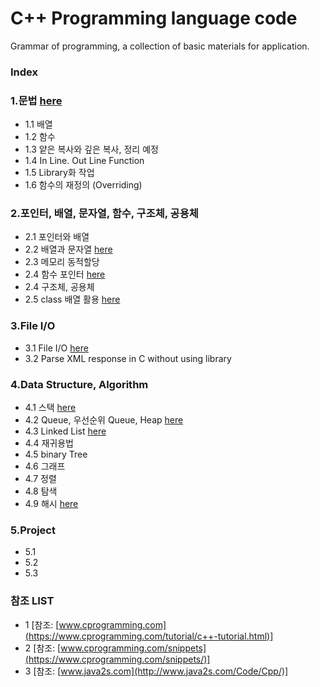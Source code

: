 # C++ Programming language code
Grammar of programming, a collection of basic materials for application.
### Index
### 1.문법 [here](https://github.com/csbyun-data/CPP-Pro/blob/main/chap01/README.md)
* 1.1 배열
* 1.2 함수
* 1.3 얕은 복사와 깊은 복사, 정리 예정
* 1.4 In Line. Out Line Function
* 1.5 Library화 작업
* 1.6 함수의 재정의 (Overriding)
  
### 2.포인터, 배열, 문자열, 함수, 구조체, 공용체 
* 2.1 포인터와 배열
* 2.2 배열과 문자열 [here](https://github.com/csbyun-data/CPP-Pro/blob/main/chap02/String/README.md)
* 2.3 메모리 동적할당
* 2.4 함수 포인터 [here](https://github.com/csbyun-data/CPP-Pro/blob/main/chap02/Function_Pointer/README.md)
* 2.4 구조체, 공용체
* 2.5 class 배열 활용 [here](https://github.com/csbyun-data/CPP-Pro/blob/main/chap02/Class/README.md)
  
### 3.File I/O 
* 3.1 File I/O [here](https://github.com/csbyun-data/CPP-Pro/blob/main/chap03/README.md)
* 3.2 Parse XML response in C without using library

### 4.Data Structure, Algorithm 
* 4.1 스택 [here](https://github.com/csbyun-data/CPP-Pro/blob/main/chap04/Stack/README.md)
* 4.2 Queue, 우선순위 Queue, Heap [here](https://github.com/csbyun-data/CPP-Pro/blob/main/chap04/Queue/README.md)
* 4.3 Linked List [here](https://github.com/csbyun-data/CPP-Pro/blob/main/chap04/LinkeList/README.md)
* 4.4 재귀용법
* 4.5 binary Tree
* 4.6 그래프
* 4.7 정렬
* 4.8 탐색
* 4.9 해시 [here]()

### 5.Project
* 5.1 
* 5.2 
* 5.3 

### 참조 LIST
* 1 [참조: [www.cprogramming.com](https://www.cprogramming.com/tutorial/c++-tutorial.html)]
* 2 [참조: [www.cprogramming.com/snippets](https://www.cprogramming.com/snippets/)]
* 3 [참조: [www.java2s.com](http://www.java2s.com/Code/Cpp/)]
     
